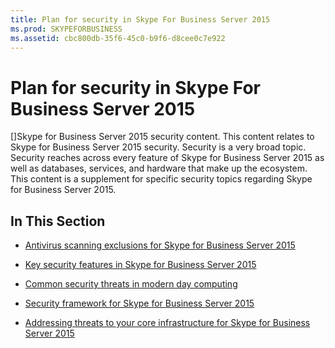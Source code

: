```yaml
---
title: Plan for security in Skype For Business Server 2015
ms.prod: SKYPEFORBUSINESS
ms.assetid: cbc800db-35f6-45c0-b9f6-d8cee0c7e922
---
```



# Plan for security in Skype For Business Server 2015
[]Skype for Business Server 2015 security content. 
This content relates to Skype for Business Server 2015 security. Security is a very broad topic. Security reaches across every feature of Skype for Business Server 2015 as well as databases, services, and hardware that make up the ecosystem. This content is a supplement for specific security topics regarding Skype for Business Server 2015.
  
    
    


## In This Section


-  [Antivirus scanning exclusions for Skype for Business Server 2015](antivirus-scanning-exclusions-for-skype-for-business-server-2015.md)
    
  
-  [Key security features in Skype for Business Server 2015](key-security-features-in-skype-for-business-server-2015.md)
    
  
-  [Common security threats in modern day computing](common-security-threats-in-modern-day-computing.md)
    
  
-  [Security framework for Skype for Business Server 2015](security-framework-for-skype-for-business-server-2015.md)
    
  
-  [Addressing threats to your core infrastructure for Skype for Business Server 2015](addressing-threats-to-your-core-infrastructure-for-skype-for-business-server-201.md)
    
  


